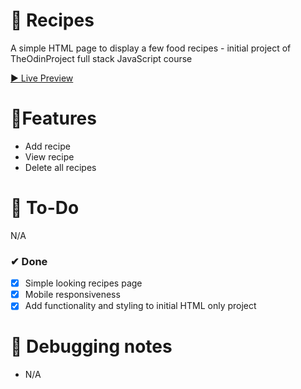 # 🎨 Recipes

A simple HTML page to display a few food recipes - initial project of TheOdinProject full stack JavaScript course

[▶ Live Preview](https://petromirkolev.github.io/odin-recipes)

# 🚀Features

- Add recipe
- View recipe
- Delete all recipes

# 🔨 To-Do

N/A

### ✔ Done

- [x] Simple looking recipes page
- [x] Mobile responsiveness
- [x] Add functionality and styling to initial HTML only project

# 📖 Debugging notes

- N/A
